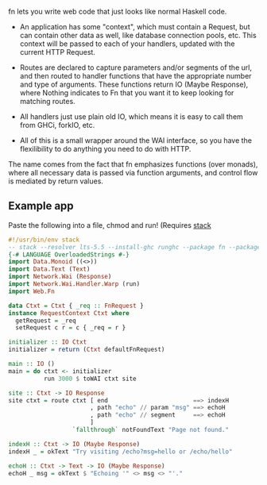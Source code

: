 fn lets you write web code that just looks like normal Haskell code.

* An application has some "context", which must contain a Request, but can contain other data as well, like database connection pools, etc. This context will be passed to each of your handlers, updated with the current HTTP Request.

* Routes are declared to capture parameters and/or segments of the url, and then routed to handler functions that have the appropriate number and type of arguments. These functions return IO (Maybe Response), where Nothing indicates to Fn that you want it to keep looking for matching routes.

* All handlers just use plain old IO, which means it is easy to call them from GHCi, forkIO, etc.

* All of this is a small wrapper around the WAI interface, so you have the flexilibility to do anything you need to do with HTTP.

The name comes from the fact that fn emphasizes functions (over monads), where all necessary data is passed via function arguments, and control flow is mediated by return values.

## Example app

Paste the following into a file, chmod and run! (Requires [stack](http://docs.haskellstack.org/en/stable/README/)

```haskell
#!/usr/bin/env stack
-- stack --resolver lts-5.5 --install-ghc runghc --package fn --package warp
{-# LANGUAGE OverloadedStrings #-}
import Data.Monoid ((<>))
import Data.Text (Text)
import Network.Wai (Response)
import Network.Wai.Handler.Warp (run)
import Web.Fn

data Ctxt = Ctxt { _req :: FnRequest }
instance RequestContext Ctxt where
  getRequest = _req
  setRequest c r = c { _req = r }

initializer :: IO Ctxt
initializer = return (Ctxt defaultFnRequest)

main :: IO ()
main = do ctxt <- initializer
          run 3000 $ toWAI ctxt site

site :: Ctxt -> IO Response
site ctxt = route ctxt [ end                        ==> indexH
                       , path "echo" // param "msg" ==> echoH
                       , path "echo" // segment     ==> echoH
                       ]
                  `fallthrough` notFoundText "Page not found."

indexH :: Ctxt -> IO (Maybe Response)
indexH _ = okText "Try visiting /echo?msg=hello or /echo/hello"

echoH :: Ctxt -> Text -> IO (Maybe Response)
echoH _ msg = okText $ "Echoing '" <> msg <> "'."
```
